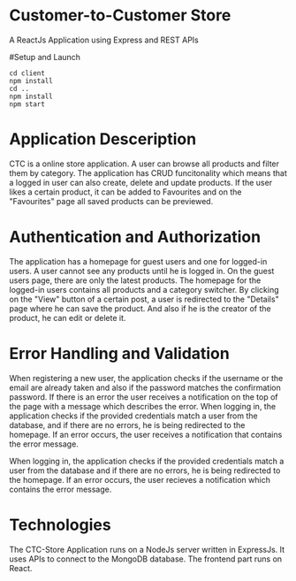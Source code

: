 # Customer-to-Customer Store
A ReactJs Application using Express and REST APIs

#Setup and Launch
```
cd client
npm install
cd ..
npm install
npm start

```


# Application Desceription
CTC is a online store application. A user can browse all products and filter them by category. 
The application has CRUD funcitonality which means that a logged in user can also create, delete and update products. 
If the user likes a certain product, it can be added to Favourites and on the "Favourites" page all saved products can be previewed.


# Authentication and Authorization
The application has a homepage for guest users and one for logged-in users. A user cannot see any products until he is logged in. On the guest users page, there are only the latest products. The homepage for the logged-in users contains all products and a category switcher. 
By clicking on the "View" button of a certain post, a user is redirected to the "Details" page where he can save the product. And also if he is the creator of the product, he can edit or delete it.

# Error Handling and Validation
When registering a new user, the application checks if the username or the email are already taken and also if the password matches the confirmation password. If there is an error the user receives a notification on the top of the page with a message which describes the error.
When logging in, the application checks if the provided credentials match a user from the database, and if there are no errors, he is being redirected to the homepage. If an error occurs, the user receives a notification that contains the error message.

When logging in, the application checks if the provided credentials match a user from the database and if there are no errors, he is being redirected to the homepage.
If an error occurs, the user recieves a notification which contains the error message.

# Technologies
The CTC-Store Application runs on a NodeJs server written in ExpressJs. It uses APIs to connect to the MongoDB database. The frontend part runs on React.

